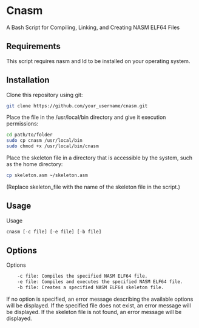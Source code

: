 # Cnasm
A Bash Script for Compiling, Linking, and Creating NASM ELF64 Files
## Requirements
This script requires nasm and ld to be installed on your operating system.
## Installation
Clone this repository using git:

```bash
git clone https://github.com/your_username/cnasm.git
```

Place the file in the /usr/local/bin directory and give it execution permissions:
```bash
cd path/to/folder
sudo cp cnasm /usr/local/bin
sudo chmod +x /usr/local/bin/cnasm
```
Place the skeleton file in a directory that is accessible by the system, such as the home directory:

```bash
cp skeleton.asm ~/skeleton.asm
```
(Replace skeleton_file with the name of the skeleton file in the script.)

## Usage
Usage

```bash
cnasm [-c file] [-e file] [-b file]
```
## Options
Options
```bash
    -c file: Compiles the specified NASM ELF64 file.
    -e file: Compiles and executes the specified NASM ELF64 file.
    -b file: Creates a specified NASM ELF64 skeleton file.
```
If no option is specified, an error message describing the available options will be displayed. If the specified file does not exist, an error message will be displayed. If the skeleton file is not found, an error message will be displayed.
